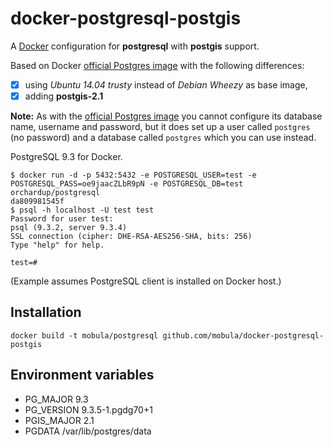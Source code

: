 docker-postgresql-postgis
=========================

A [Docker](http://www.docker.com) configuration for **postgresql** with **postgis** support.

Based on Docker [official Postgres image](https://registry.hub.docker.com/_/postgres/) with the following differences:
- [x] using _Ubuntu 14.04 trusty_ instead of _Debian Wheezy_ as base image,
- [x] adding **postgis-2.1**

**Note:** As with the [official Postgres image](https://registry.hub.docker.com/_/postgres/) you cannot configure its database name, username and password, but it does set up a user called `postgres` (no password) and a database called `postgres` which you can use instead.

PostgreSQL 9.3 for Docker.

    $ docker run -d -p 5432:5432 -e POSTGRESQL_USER=test -e POSTGRESQL_PASS=oe9jaacZLbR9pN -e POSTGRESQL_DB=test orchardup/postgresql
    da809981545f
    $ psql -h localhost -U test test
    Password for user test:
    psql (9.3.2, server 9.3.4)
    SSL connection (cipher: DHE-RSA-AES256-SHA, bits: 256)
    Type "help" for help.

    test=#

(Example assumes PostgreSQL client is installed on Docker host.)


Installation
------------
```
docker build -t mobula/postgresql github.com/mobula/docker-postgresql-postgis
```

Environment variables
---------------------
 - PG_MAJOR 9.3
 - PG_VERSION 9.3.5-1.pgdg70+1
 - PGIS_MAJOR 2.1
 - PGDATA /var/lib/postgres/data

